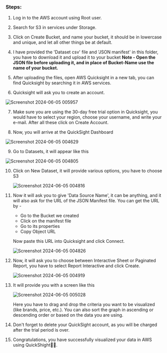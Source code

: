 ### Steps:

1. Log in to the AWS account using Root user.

2. Search for S3 in services under Storage.

3. Click on Create Bucket, and name your bucket, it should be in lowercase and unique, and let all other things be at default.

4. I have provided the 'Dataset csv' file and 'JSON manifest' in this folder, you have to download it and upload it to your bucket
   **Note - Open the JSON file before uploading it, and in place of Bucket-Name use the name of your bucket.**

5. After uploading the files, open AWS Quicksight in a new tab, you can find Quicksight by searching it in AWS services.

6. Quicksight will ask you to create an account.
   
  ![Screenshot 2024-06-05 005957](https://github.com/Utkarsh067/AWS-Projects/assets/161854515/ee1ea12e-43c8-4660-a84a-20b61d779b0f)

7. Make sure you are using the 30-day free trial option in Quicksight, you would have to select your region, choose your username, and write your e-mail. After all these click on Create Account.

8. Now, you will arrive at the QuickSight Dashboard
    
  ![Screenshot 2024-06-05 004629](https://github.com/Utkarsh067/AWS-Projects/assets/161854515/f5cc45f3-3b0c-47e9-92a2-bcf10fbc61e6)

9. Go to Datasets, it will appear like this
    
  ![Screenshot 2024-06-05 004805](https://github.com/Utkarsh067/AWS-Projects/assets/161854515/85f1c7b0-a047-4011-9fea-bf1ecd01b0bc)

10. Click on New Dataset, it will provide various options, you have to choose S3
    
    ![Screenshot 2024-06-05 004816](https://github.com/Utkarsh067/AWS-Projects/assets/161854515/3ff5cbcb-07ef-481b-bdad-6340271421f7)

11. Now it will ask you to give 'Data Source Name', it can be anything, and it will also ask for the URL of the JSON Manifest file.
    You can get the URL by -
    + Go to the Bucket we created
    + Click on the manifest file
    + Go to its properties
    + Copy Object URL

    Now paste this URL into Quicksight and click Connect.

    ![Screenshot 2024-06-05 004826](https://github.com/Utkarsh067/AWS-Projects/assets/161854515/812cfa94-afa6-4f56-adb0-2893197f15ab)
      
12. Now, it will ask you to choose between Interactive Sheet or Paginated Report, you have to select Report Interactive and click Create.
    
    ![Screenshot 2024-06-05 004919](https://github.com/Utkarsh067/AWS-Projects/assets/161854515/78b71620-2814-4d71-8d12-87ba5a31cf07)

13. It will provide you with a screen like this

    ![Screenshot 2024-06-05 005028](https://github.com/Utkarsh067/AWS-Projects/assets/161854515/7c75b120-eb84-4d55-85f0-b3dd71ef379d)

    Here you have to drag and drop the criteria you want to be visualized (like brands, price, etc.). 
    You can also sort the graph in ascending or descending order or based on the data you are using.

14. Don't forget to delete your QuickSight account, as you will be charged after the trial period is over.

15. Congratulations, you have successfully visualized your data in AWS using QuickShight🎉🎉.

